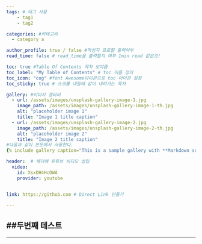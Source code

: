 ```yaml
---
tags: # 태그 사용
    - tag1
    - tag2

categories: #카테고리
  - category a

author_profile: true / false #작성자 프로필 출력여부
read_time: false # read_time을 출력할지 여부 1min read 같은것!

toc: true #Table Of Contents 목차 보여줌
toc_label: "My Table of Contents" # toc 이름 정의
toc_icon: "cog" #font Awesome아이콘으로 toc 아이콘 설정
toc_sticky: true # 스크롤 내릴때 같이 내려가는 목차

gallery: #이미지 갤러리
  - url: /assets/images/unsplash-gallery-image-1.jpg
    image_path: /assets/images/unsplash-gallery-image-1-th.jpg
    alt: "placeholder image 1"
    title: "Image 1 title caption"
  - url: /assets/images/unsplash-gallery-image-2.jpg
    image_path: /assets/images/unsplash-gallery-image-2-th.jpg
    alt: "placeholder image 2"
    title: "Image 2 title caption"
#다음과 같이 본문에서 사용한다.
{% include gallery caption="This is a sample gallery with **Markdown support**." %}

header:  # 헤더에 유튜브 비디오 삽입
  video:
    id: XsxDH4HcOWA
    provider: youtube


link: https://github.com # Direct Link 만들기

---
```


##두번째 테스트
---
***

